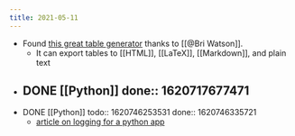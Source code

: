 ```yaml
---
title: 2021-05-11
---
```


- Found [this great table generator](https://www.tablesgenerator.com/markdown_tables) thanks to [[@Bri Watson]].
	- It can export tables to [[HTML]], [[LaTeX]], [[Markdown]], and plain text
- DONE [[Python]] 
  done:: 1620717677471
	-
- DONE [[Python]]
  todo:: 1620746253531
  done:: 1620746335721
	- [article on logging for a python app](https://towardsdatascience.com/the-reusable-python-logging-template-for-all-your-data-science-apps-551697c8540)